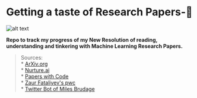# **Getting a taste of Research Papers-💯**

![alt text](https://encrypted-tbn0.gstatic.com/images?q=tbn:ANd9GcQzoY5RWPO4HIgxfyVnb4ZEUONYkBD7g6JOhxmnfjkGlKoAeZYSEQ)

**Repo to track my progress of my New Resolution of reading, understanding and tinkering with Machine Learning Research Papers.**

>Sources:<br/>
      * [ArXiv.org](https://arxiv.org)<br/>
      * [Nurture.ai](http://nurture.ai)<br/>
      * [Papers with Code](https://paperswithcode.com)<br/>
      * [Zaur Fataliyev's pwc](https://github.com/zziz/pwc)<br/>
      * [Twitter Bot of Miles Brudage](https://twitter.com/BrundageBot)</br>


